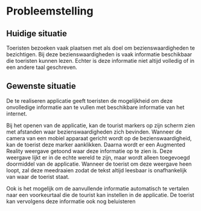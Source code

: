# Probleemstelling

## Huidige situatie
Toeristen bezoeken vaak plaatsen met als doel om bezienswaardigheden te bezichtigen. Bij deze bezienswaardigheden is vaak informatie beschikbaar die toeristen kunnen lezen. Echter is deze informatie niet altijd volledig of in een andere taal geschreven. 

## Gewenste situatie
De te realiseren applicatie geeft toeristen de mogelijkheid om deze onvolledige informatie aan te vullen met beschikbare informatie van het internet.

Bij het openen van de applicatie, kan de tourist markers op zijn scherm zien met afstanden waar bezienswaardigheden zich bevinden. Wanneer de camera van een mobiel apparaat gericht wordt op de bezienswaardigheid, kan de toerist deze marker aanklikken. Daarna wordt er een Augmented Reality weergave getoond waar deze informatie op te zien is. Deze weergave lijkt er in de echte wereld te zijn, maar wordt alleen toegevoegd doormiddel van de applicatie. Wanneer de toerist om deze weergave heen loopt, zal deze meedraaien zodat de tekst altijd leesbaar is onafhankelijk van waar de toerist staat.

Ook is het mogelijk om de aanvullende informatie automatisch te vertalen naar een voorkeurtaal die de tourist kan instellen in de applicatie. De toerist kan vervolgens deze informatie ook nog beluisteren

